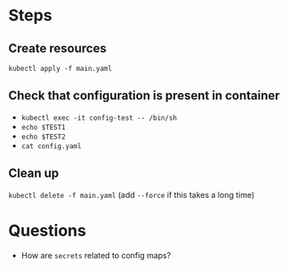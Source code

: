 # Steps

## Create resources

`kubectl apply -f main.yaml`

## Check that configuration is present in container

- `kubectl exec -it config-test -- /bin/sh`
- `echo $TEST1`
- `echo $TEST2`
- `cat config.yaml`

## Clean up

`kubectl delete -f main.yaml` (add `--force` if this takes a long time)

# Questions

- How are `secrets` related to config maps?
